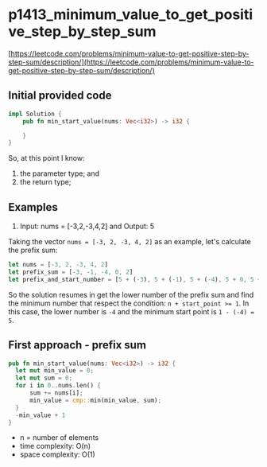 # p1413_minimum_value_to_get_positive_step_by_step_sum
[https://leetcode.com/problems/minimum-value-to-get-positive-step-by-step-sum/description/](https://leetcode.com/problems/minimum-value-to-get-positive-step-by-step-sum/description/)

## Initial provided code

```Rust
impl Solution {
    pub fn min_start_value(nums: Vec<i32>) -> i32 {

    }
}
```

So, at this point I know:
1. the parameter type; and
2. the return type;

## Examples
1. Input: nums = [-3,2,-3,4,2] and Output: 5

Taking the vector `nums = [-3, 2, -3, 4, 2]` as an example, let's calculate the prefix sum:

```Rust
let nums = [-3, 2, -3, 4, 2]
let prefix_sum = [-3, -1, -4, 0, 2]
let prefix_and_start_number = [5 + (-3), 5 + (-1), 5 + (-4), 5 + 0, 5 + 2]
```

So the solution resumes in get the lower number of the prefix sum and find the minimum number that respect the condition: `n + start_point >= 1`. In this case, the lower number is `-4` and the minimum start point is `1 - (-4) = 5`.


## First approach - prefix sum

```Rust
pub fn min_start_value(nums: Vec<i32>) -> i32 {
  let mut min_value = 0;
  let mut sum = 0;
  for i in 0..nums.len() {
      sum += nums[i];
      min_value = cmp::min(min_value, sum);
  }
  -min_value + 1
}
```

- n = number of elements
- time complexity: O(n)
- space complexity: O(1)